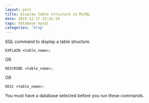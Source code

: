 ```yaml
---
layout: post
title: Display table structure in MySQL
date: 2015-12-17 12:41:19
tags: database mysql
categories: 'blog'
---
```


<p>SQL command to display a table structure.</p>

<pre><code class="language-sql">EXPLAIN &lt;table_name&gt;;</code></pre>

OR

<pre><code class="language-sql">DESCRIBE &lt;table_name&gt;;</code></pre>

OR

<pre><code class="language-sql">DESC &lt;table_name&gt;;</code></pre>

<p>You must have a database selected before you run these commands.</p>